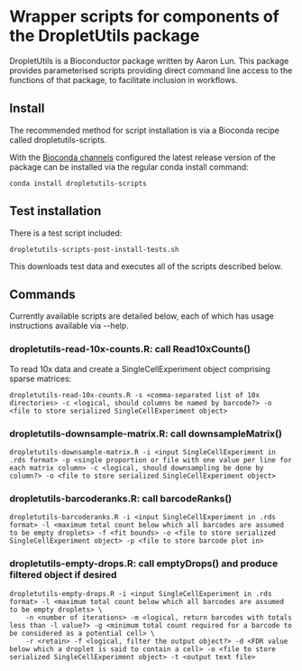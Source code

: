 # Wrapper scripts for components of the DropletUtils package

DropletUtils is a Bioconductor package written by Aaron Lun. This package provides parameterised scripts providing direct command line access to the functions of that package, to facilitate inclusion in workflows.

## Install

The recommended method for script installation is via a Bioconda recipe called dropletutils-scripts.

With the [Bioconda channels](https://bioconda.github.io/#set-up-channels) configured the latest release version of the package can be installed via the regular conda install command:

```
conda install dropletutils-scripts
```

## Test installation

There is a test script included:

```
dropletutils-scripts-post-install-tests.sh
```

This downloads test data and executes all of the scripts described below.

## Commands

Currently available scripts are detailed below, each of which has usage instructions available via --help.

### dropletutils-read-10x-counts.R: call Read10xCounts()

To read 10x data and create a SingleCellExperiment object comprising sparse matrices:

```
dropletutils-read-10x-counts.R -s <comma-separated list of 10x directories> -c <logical, should columns be named by barcode?> -o <file to store serialized SingleCellExperiment object>
```

### dropletutils-downsample-matrix.R: call downsampleMatrix()

```
dropletutils-downsample-matrix.R -i <input SingleCellExperiment in .rds format> -p <single proportion or file with one value per line for each matrix column> -c <logical, should downsampling be done by column?> -o <file to store serialized SingleCellExperiment object>
```

### dropletutils-barcoderanks.R: call barcodeRanks()

```
dropletutils-barcoderanks.R -i <input SingleCellExperiment in .rds format> -l <maximum total count below which all barcodes are assumed to be empty droplets> -f <fit bounds> -o <file to store serialized SingleCellExperiment object> -p <file to store barcode plot in>
```

### dropletutils-empty-drops.R: call emptyDrops() and produce filtered object if desired

```
dropletutils-empty-drops.R -i <input SingleCellExperiment in .rds format> -l <maximum total count below which all barcodes are assumed to be empty droplets> \
    -n <number of iterations> -m <logical, return barcodes with totals less than -l value?> -g <minimum total count required for a barcode to be considered as a potential cell> \
    -r <retain> -f <logical, filter the output object?> -d <FDR value below which a droplet is said to contain a cell> -o <file to store serialized SingleCellExperiment object> -t <output text file>
```
